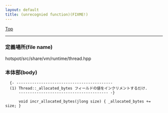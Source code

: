 ```yaml
---
layout: default
title: (unrecognied function)(FIXME!)
---
```

[Top](../index.html)

--- 
### 定義場所(file name)
hotspot/src/share/vm/runtime/thread.hpp


### 本体部(body)
```
  {- -------------------------------------------
  (1) Thread::_allocated_bytes フィールドの値をインクリメントするだけ.
      ---------------------------------------- -}

	  void incr_allocated_bytes(jlong size) { _allocated_bytes += size; }
	
```



